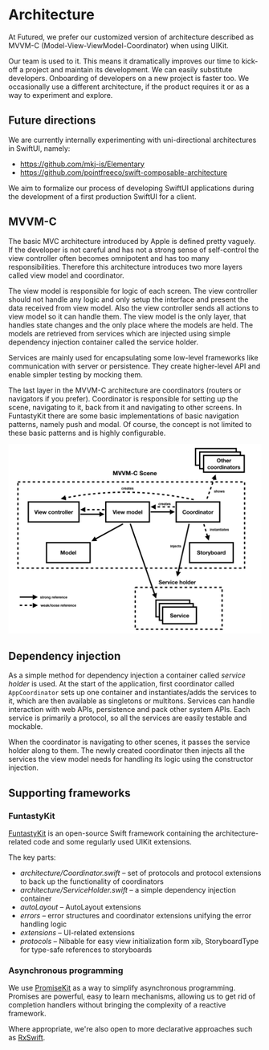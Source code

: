 # Architecture

At Futured, we prefer our customized version of architecture described as MVVM-C (Model-View-ViewModel-Coordinator)
when using UIKit.

Our team is used to it. This means it dramatically improves our time to kick-off a project and maintain its development.
We can easily substitute developers. Onboarding of developers on a new project is faster too.
We occasionally use a different architecture, if the product requires it or as a way to experiment and explore.

## Future directions

We are currently internally experimenting with uni-directional architectures in SwiftUI, namely:

- https://github.com/mkj-is/Elementary
- https://github.com/pointfreeco/swift-composable-architecture

We aim to formalize our process of developing SwiftUI applications during
the development of a first production SwiftUI for a client.

## MVVM-C

The basic MVC architecture introduced by Apple is defined pretty vaguely. If the developer is not careful
and has not a strong sense of self-control the view controller often becomes omnipotent and has too
many responsibilities. Therefore this architecture introduces two more layers called view model and coordinator.

The view model is responsible for logic of each screen. The view controller should not handle any logic and only setup
the interface and present the data received from view model. Also the view controller sends all actions to view model
so it can handle them. The view model is the only layer, that handles state changes and the only place where the models
are held. The models are retrieved from services which are injected using simple dependency injection container called
the service holder.

Services are mainly used for encapsulating some low-level frameworks like communication with server or persistence.
They create higher-level API and enable simpler testing by mocking them.

The last layer in the MVVM-C architecture are coordinators (routers or navigators if you prefer).
Coordinator is responsible for setting up the scene, navigating to it, back from it and navigating to other screens.
In FuntastyKit there are some basic implementations of basic navigation patterns, namely push and modal.
Of course, the concept is not limited to these basic patterns and is highly configurable.

![MVVM-C architecture diagram](attachments/Figure.001.png)

## Dependency injection

As a simple method for dependency injection a container called *service holder* is used.
At the start of the application, first coordinator called `AppCoordinator` sets up one container and instantiates/adds
the services to it, which are then available as singletons or multitons. Services can handle interaction with web APIs,
persistence and pack other system APIs. Each service is primarily a protocol, so all the services are easily testable
and mockable.

When the coordinator is navigating to other scenes, it passes the service holder along to them. The newly created
coordinator then injects all the services the view model needs for handling its logic using the constructor injection.

## Supporting frameworks

### FuntastyKit

[FuntastyKit](https://github.com/thefuntasty/FuntastyKit) is an open-source Swift framework containing
the architecture-related code and some regularly used UIKit extensions.

The key parts:

- *architecture/Coordinator.swift* – set of protocols and protocol extensions to back up the functionality
  of coordinators
- *architecture/ServiceHolder.swift* – a simple dependency injection container
- *autoLayout* – AutoLayout extensions
- *errors* – error structures and coordinator extensions unifying the error handling logic
- *extensions* – UI-related extensions
- *protocols* – Nibable for easy view initialization form xib, StoryboardType for type-safe references to storyboards

### Asynchronous programming

We use [PromiseKit](https://github.com/mxcl/PromiseKit) as a way to simplify asynchronous programming.
Promises are powerful, easy to learn mechanisms, allowing us to get rid of completion handlers without bringing
the complexity of a reactive framework.

Where appropriate, we're also open to more declarative approaches
such as [RxSwift](https://github.com/ReactiveX/RxSwift).
